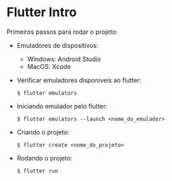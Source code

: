 # Flutter Intro
 
Primeiros passos para rodar o projeto:
- Emuladores de dispositivos:
  - Windows: Android Studio
  - MacOS: Xcode 

- Verificar emuladores disponiveis ao flutter:
    ```
    $ flutter emulators
    ```

- Iniciando emulador pelo flutter:
    ```
    $ flutter emulators --launch <nome_do_emulador>
    ```

- Criando o projeto:
    ```
    $ flutter create <nome_do_projeto>
    ```

- Rodando o projeto:
    ```
    $ flutter run
    ```
